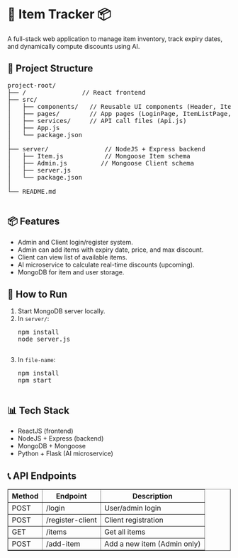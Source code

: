 <!DOCTYPE html>
<html lang="en">
<head>
  <meta charset="UTF-8">
</head>
<body>

  <h1>🛒 Item Tracker 📦</h1>
  <p>A full-stack web application to manage item inventory, track expiry dates, and dynamically compute discounts using AI.</p>

  <h2>📂 Project Structure</h2>
  <pre>
project-root/
├── /               // React frontend
├── src/
│   ├── components/   // Reusable UI components (Header, ItemCard etc.)
│   ├── pages/        // App pages (LoginPage, ItemListPage, etc.)
│   ├── services/     // API call files (Api.js)
│   ├── App.js
│   └── package.json
│
├── server/               // NodeJS + Express backend
│   ├── Item.js           // Mongoose Item schema
│   ├── Admin.js         // Mongoose Client schema
│   ├── server.js
│   └── package.json
│
└── README.md
  </pre>

  <h2>📦 Features</h2>
  <ul>
    <li>Admin and Client login/register system.</li>
    <li>Admin can add items with expiry date, price, and max discount.</li>
    <li>Client can view list of available items.</li>
    <li>AI microservice to calculate real-time discounts (upcoming).</li>
    <li>MongoDB for item and user storage.</li>
  </ul>

  <h2>🚀 How to Run</h2>
  <ol>
    <li>Start MongoDB server locally.</li>
    <li>In <code>server/</code>:
      <pre>
npm install
node server.js
      </pre>
    </li>
    <li>In <code>file-name</code>:
      <pre>
npm install
npm start
      </pre>
    </li>
  </ol>

  <h2>📊 Tech Stack</h2>
  <ul>
    <li>ReactJS (frontend)</li>
    <li>NodeJS + Express (backend)</li>
    <li>MongoDB + Mongoose</li>
    <li>Python + Flask (AI microservice)</li>
  </ul>

  <h2>📞 API Endpoints</h2>
  <table border="1" cellpadding="5" cellspacing="0">
    <thead>
      <tr>
        <th>Method</th>
        <th>Endpoint</th>
        <th>Description</th>
      </tr>
    </thead>
    <tbody>
      <tr>
        <td>POST</td>
        <td>/login</td>
        <td>User/admin login</td>
      </tr>
      <tr>
        <td>POST</td>
        <td>/register-client</td>
        <td>Client registration</td>
      </tr>
      <tr>
        <td>GET</td>
        <td>/items</td>
        <td>Get all items</td>
      </tr>
      <tr>
        <td>POST</td>
        <td>/add-item</td>
        <td>Add a new item (Admin only)</td>
      </tr>
    </tbody>
  </table>

</body>
</html>
